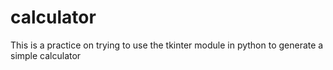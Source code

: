 # calculator
This is a practice on trying to use the tkinter module in python to generate a simple calculator
